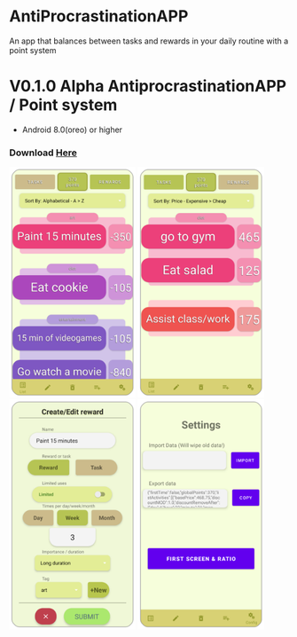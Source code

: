 # AntiProcrastinationAPP
An app that balances between tasks and rewards in your daily routine with a point system

# V0.1.0 Alpha AntiprocrastinationAPP / Point system
- Android 8.0(oreo) or higher
### Download [Here](https://github.com/Garnicanicolas32/AntiProcrastinationAPP/releases/tag/v0.1.0)

<img src="/AntiProcrastinationEXTRA/Rewards.png" width="228">  <img src="/AntiProcrastinationEXTRA/Tasks.png" width="228"> <br/>
<img src="/AntiProcrastinationEXTRA/CreateReward.png" width="228"> <img src="/AntiProcrastinationEXTRA/Config.png" width="228">




